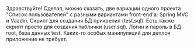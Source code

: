 Здравствуйте! 
Сделал, можно сказать, две вариации одного проекта "Список пользователей" с разными вариантами front-end'a: Spring MVC и 
Vaadin. Скрипт для создания БД прикрепил (test.sql). Есть также скрипт просто для создания таблички (user.sql).
Логин и пароль в БД root, база данных test.
Каких-то особых манипуляций для деплоя приложение не требует.
